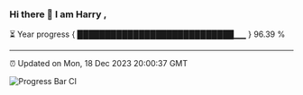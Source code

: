 ### Hi there 👋 I am Harry , 

⏳ Year progress { ████████████████████████████▁▁ } 96.39 %

---

⏰ Updated on Mon, 18 Dec 2023 20:00:37 GMT

![Progress Bar CI](https://github.com/duykhang68/duykhang68/workflows/Progress%20Bar%20CI/badge.svg)
